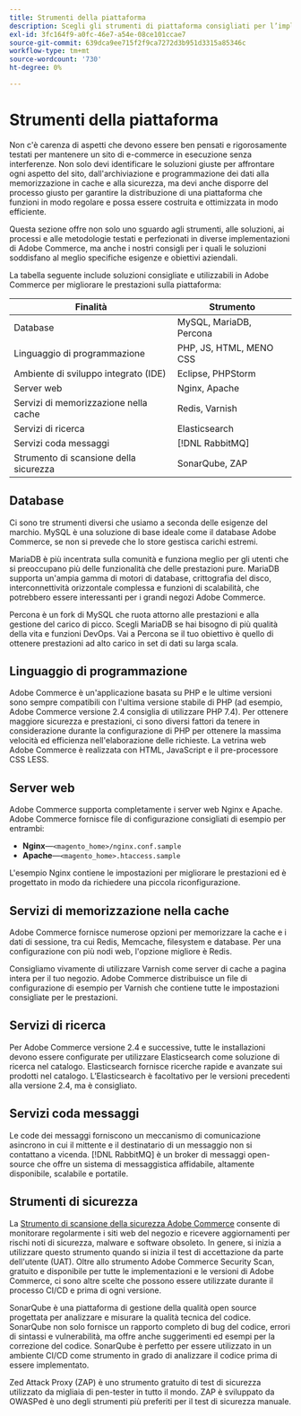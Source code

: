 ```yaml
---
title: Strumenti della piattaforma
description: Scegli gli strumenti di piattaforma consigliati per l’implementazione di Adobe Commerce.
exl-id: 3fc164f9-a0fc-46e7-a54e-08ce101ccae7
source-git-commit: 639dca9ee715f2f9ca7272d3b951d3315a85346c
workflow-type: tm+mt
source-wordcount: '730'
ht-degree: 0%

---
```


# Strumenti della piattaforma

Non c&#39;è carenza di aspetti che devono essere ben pensati e rigorosamente testati per mantenere un sito di e-commerce in esecuzione senza interferenze. Non solo devi identificare le soluzioni giuste per affrontare ogni aspetto del sito, dall&#39;archiviazione e programmazione dei dati alla memorizzazione in cache e alla sicurezza, ma devi anche disporre del processo giusto per garantire la distribuzione di una piattaforma che funzioni in modo regolare e possa essere costruita e ottimizzata in modo efficiente.

Questa sezione offre non solo uno sguardo agli strumenti, alle soluzioni, ai processi e alle metodologie testati e perfezionati in diverse implementazioni di Adobe Commerce, ma anche i nostri consigli per i quali le soluzioni soddisfano al meglio specifiche esigenze e obiettivi aziendali.

La tabella seguente include soluzioni consigliate e utilizzabili in Adobe Commerce per migliorare le prestazioni sulla piattaforma:

| Finalità | Strumento |
|------------------------------------------|-------------------------|
| Database | MySQL, MariaDB, Percona |
| Linguaggio di programmazione | PHP, JS, HTML, MENO CSS |
| Ambiente di sviluppo integrato (IDE) | Eclipse, PHPStorm |
| Server web | Nginx, Apache |
| Servizi di memorizzazione nella cache | Redis, Varnish |
| Servizi di ricerca | Elasticsearch |
| Servizi coda messaggi | [!DNL RabbitMQ] |
| Strumento di scansione della sicurezza | SonarQube, ZAP |

## Database

Ci sono tre strumenti diversi che usiamo a seconda delle esigenze del marchio. MySQL è una soluzione di base ideale come il database Adobe Commerce, se non si prevede che lo store gestisca carichi estremi.

MariaDB è più incentrata sulla comunità e funziona meglio per gli utenti che si preoccupano più delle funzionalità che delle prestazioni pure. MariaDB supporta un&#39;ampia gamma di motori di database, crittografia del disco, interconnettività orizzontale complessa e funzioni di scalabilità, che potrebbero essere interessanti per i grandi negozi Adobe Commerce.

Percona è un fork di MySQL che ruota attorno alle prestazioni e alla gestione del carico di picco. Scegli MariaDB se hai bisogno di più qualità della vita e funzioni DevOps. Vai a Percona se il tuo obiettivo è quello di ottenere prestazioni ad alto carico in set di dati su larga scala.

## Linguaggio di programmazione

Adobe Commerce è un&#39;applicazione basata su PHP e le ultime versioni sono sempre compatibili con l&#39;ultima versione stabile di PHP (ad esempio, Adobe Commerce versione 2.4 consiglia di utilizzare PHP 7.4). Per ottenere maggiore sicurezza e prestazioni, ci sono diversi fattori da tenere in considerazione durante la configurazione di PHP per ottenere la massima velocità ed efficienza nell&#39;elaborazione delle richieste. La vetrina web Adobe Commerce è realizzata con HTML, JavaScript e il pre-processore CSS LESS.

## Server web

Adobe Commerce supporta completamente i server web Nginx e Apache. Adobe Commerce fornisce file di configurazione consigliati di esempio per entrambi:

- **Nginx**—`<magento_home>/nginx.conf.sample`
- **Apache**—`<magento_home>.htaccess.sample`

L&#39;esempio Nginx contiene le impostazioni per migliorare le prestazioni ed è progettato in modo da richiedere una piccola riconfigurazione.

## Servizi di memorizzazione nella cache

Adobe Commerce fornisce numerose opzioni per memorizzare la cache e i dati di sessione, tra cui Redis, Memcache, filesystem e database. Per una configurazione con più nodi web, l&#39;opzione migliore è Redis.

Consigliamo vivamente di utilizzare Varnish come server di cache a pagina intera per il tuo negozio. Adobe Commerce distribuisce un file di configurazione di esempio per Varnish che contiene tutte le impostazioni consigliate per le prestazioni.

## Servizi di ricerca

Per Adobe Commerce versione 2.4 e successive, tutte le installazioni devono essere configurate per utilizzare Elasticsearch come soluzione di ricerca nel catalogo. Elasticsearch fornisce ricerche rapide e avanzate sui prodotti nel catalogo. L’Elasticsearch è facoltativo per le versioni precedenti alla versione 2.4, ma è consigliato.

## Servizi coda messaggi

Le code dei messaggi forniscono un meccanismo di comunicazione asincrono in cui il mittente e il destinatario di un messaggio non si contattano a vicenda. [!DNL RabbitMQ] è un broker di messaggi open-source che offre un sistema di messaggistica affidabile, altamente disponibile, scalabile e portatile.

## Strumenti di sicurezza

La [Strumento di scansione della sicurezza Adobe Commerce](https://docs.magento.com/user-guide/magento/security-scan.html) consente di monitorare regolarmente i siti web del negozio e ricevere aggiornamenti per rischi noti di sicurezza, malware e software obsoleto. In genere, si inizia a utilizzare questo strumento quando si inizia il test di accettazione da parte dell&#39;utente (UAT). Oltre allo strumento Adobe Commerce Security Scan, gratuito e disponibile per tutte le implementazioni e le versioni di Adobe Commerce, ci sono altre scelte che possono essere utilizzate durante il processo CI/CD e prima di ogni versione.

SonarQube è una piattaforma di gestione della qualità open source progettata per analizzare e misurare la qualità tecnica del codice. SonarQube non solo fornisce un rapporto completo di bug del codice, errori di sintassi e vulnerabilità, ma offre anche suggerimenti ed esempi per la correzione del codice. SonarQube è perfetto per essere utilizzato in un ambiente CI/CD come strumento in grado di analizzare il codice prima di essere implementato.

Zed Attack Proxy (ZAP) è uno strumento gratuito di test di sicurezza utilizzato da migliaia di pen-tester in tutto il mondo. ZAP è sviluppato da OWASPed è uno degli strumenti più preferiti per il test di sicurezza manuale.
